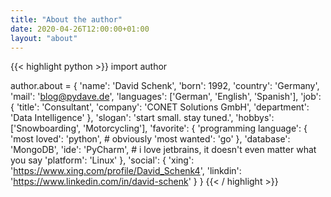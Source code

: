 ```yaml
---
title: "About the author"
date: 2020-04-26T12:00:00+01:00
layout: "about"
---
```

{{< highlight python >}}
import author

author.about = {
  'name': 'David Schenk',
  'born': 1992,
  'country': 'Germany',
  'mail': 'blog@pydave.de',
  'languages': ['German', 'English', 'Spanish'],
  'job':  {
    'title': 'Consultant',
    'company': 'CONET Solutions GmbH',
    'department': 'Data Intelligence'
  },
  'slogan': 'start small. stay tuned.',
  'hobbys': ['Snowboarding', 'Motorcycling'],
  'favorite': {
    'programming language': {
      'most loved': 'python',   # obviously
      'most wanted': 'go'
    },
    'database': 'MongoDB',
    'ide': 'PyCharm',   # i love jetbrains, it doesn't even matter what you say
    'platform': 'Linux'
  },
  'social': {
    'xing': 'https://www.xing.com/profile/David_Schenk4',
    'linkdin': 'https://www.linkedin.com/in/david-schenk'
  }
}
{{< / highlight >}}
